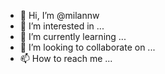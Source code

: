 - 👋 Hi, I’m @milannw
- 👀 I’m interested in ...
- 🌱 I’m currently learning ...
- 💞️ I’m looking to collaborate on ...
- 📫 How to reach me ...

<!---
milannw/milannw is a ✨ special ✨ repository because its `README.md` (this file) appears on your GitHub profile.
You can click the Preview link to take a look at your changes.
--->
